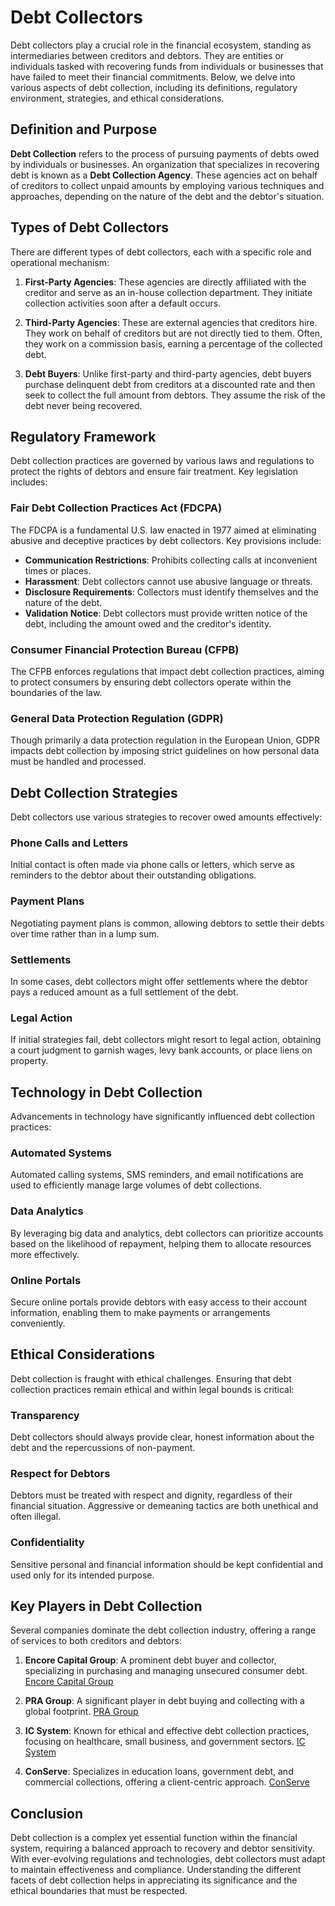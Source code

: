 # Debt Collectors

Debt collectors play a crucial role in the financial ecosystem, standing as intermediaries between creditors and debtors. They are entities or individuals tasked with recovering funds from individuals or businesses that have failed to meet their financial commitments. Below, we delve into various aspects of debt collection, including its definitions, regulatory environment, strategies, and ethical considerations.

## Definition and Purpose

**Debt Collection** refers to the process of pursuing payments of debts owed by individuals or businesses. An organization that specializes in recovering debt is known as a **Debt Collection Agency**. These agencies act on behalf of creditors to collect unpaid amounts by employing various techniques and approaches, depending on the nature of the debt and the debtor's situation.

## Types of Debt Collectors

There are different types of debt collectors, each with a specific role and operational mechanism:

1. **First-Party Agencies**: These agencies are directly affiliated with the creditor and serve as an in-house collection department. They initiate collection activities soon after a default occurs.

2. **Third-Party Agencies**: These are external agencies that creditors hire. They work on behalf of creditors but are not directly tied to them. Often, they work on a commission basis, earning a percentage of the collected debt.

3. **Debt Buyers**: Unlike first-party and third-party agencies, debt buyers purchase delinquent debt from creditors at a discounted rate and then seek to collect the full amount from debtors. They assume the risk of the debt never being recovered.

## Regulatory Framework

Debt collection practices are governed by various laws and regulations to protect the rights of debtors and ensure fair treatment. Key legislation includes:

### Fair Debt Collection Practices Act (FDCPA)

The FDCPA is a fundamental U.S. law enacted in 1977 aimed at eliminating abusive and deceptive practices by debt collectors. Key provisions include:

- **Communication Restrictions**: Prohibits collecting calls at inconvenient times or places.
- **Harassment**: Debt collectors cannot use abusive language or threats.
- **Disclosure Requirements**: Collectors must identify themselves and the nature of the debt.
- **Validation Notice**: Debt collectors must provide written notice of the debt, including the amount owed and the creditor's identity.

### Consumer Financial Protection Bureau (CFPB)

The CFPB enforces regulations that impact debt collection practices, aiming to protect consumers by ensuring debt collectors operate within the boundaries of the law. 

### General Data Protection Regulation (GDPR)

Though primarily a data protection regulation in the European Union, GDPR impacts debt collection by imposing strict guidelines on how personal data must be handled and processed.

## Debt Collection Strategies

Debt collectors use various strategies to recover owed amounts effectively:

### Phone Calls and Letters

Initial contact is often made via phone calls or letters, which serve as reminders to the debtor about their outstanding obligations. 

### Payment Plans

Negotiating payment plans is common, allowing debtors to settle their debts over time rather than in a lump sum.

### Settlements

In some cases, debt collectors might offer settlements where the debtor pays a reduced amount as a full settlement of the debt.

### Legal Action

If initial strategies fail, debt collectors might resort to legal action, obtaining a court judgment to garnish wages, levy bank accounts, or place liens on property.

## Technology in Debt Collection

Advancements in technology have significantly influenced debt collection practices:

### Automated Systems

Automated calling systems, SMS reminders, and email notifications are used to efficiently manage large volumes of debt collections.

### Data Analytics

By leveraging big data and analytics, debt collectors can prioritize accounts based on the likelihood of repayment, helping them to allocate resources more effectively.

### Online Portals

Secure online portals provide debtors with easy access to their account information, enabling them to make payments or arrangements conveniently.

## Ethical Considerations

Debt collection is fraught with ethical challenges. Ensuring that debt collection practices remain ethical and within legal bounds is critical:

### Transparency

Debt collectors should always provide clear, honest information about the debt and the repercussions of non-payment.

### Respect for Debtors

Debtors must be treated with respect and dignity, regardless of their financial situation. Aggressive or demeaning tactics are both unethical and often illegal.

### Confidentiality

Sensitive personal and financial information should be kept confidential and used only for its intended purpose.

## Key Players in Debt Collection

Several companies dominate the debt collection industry, offering a range of services to both creditors and debtors:

1. **Encore Capital Group**: A prominent debt buyer and collector, specializing in purchasing and managing unsecured consumer debt. [Encore Capital Group](https://www.encorecapital.com/)

2. **PRA Group**: A significant player in debt buying and collecting with a global footprint. [PRA Group](https://www.pragroup.com/)

3. **IC System**: Known for ethical and effective debt collection practices, focusing on healthcare, small business, and government sectors. [IC System](https://www.icsystem.com/)

4. **ConServe**: Specializes in education loans, government debt, and commercial collections, offering a client-centric approach. [ConServe](https://www.conserve-arm.com/)

## Conclusion

Debt collection is a complex yet essential function within the financial system, requiring a balanced approach to recovery and debtor sensitivity. With ever-evolving regulations and technologies, debt collectors must adapt to maintain effectiveness and compliance. Understanding the different facets of debt collection helps in appreciating its significance and the ethical boundaries that must be respected.